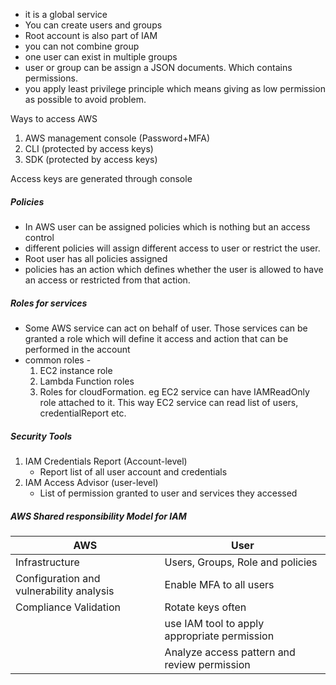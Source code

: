 
- it is a global service
- You can create users and groups
- Root account is also part of IAM
- you can not combine group
- one user can exist in multiple groups
- user or group can be assign a JSON documents. Which contains permissions.
-  you apply least privilege principle which means giving as low permission as possible to avoid problem.

 Ways to access AWS 
1. AWS management console (Password+MFA)
2. CLI (protected by access keys)
3. SDK (protected by access keys)

Access keys are generated through console
##### Policies 
- In AWS user can be assigned policies which is nothing but an access control
- different policies will assign different access to user or restrict the user.
- Root user has all policies assigned
- policies has an action which defines whether the user  is allowed to have an access or restricted from that action.

##### Roles for services
- Some AWS service can act on behalf of user. Those services can be granted a role which will define it access and action that can be performed in the account
- common roles - 
   1. EC2 instance role
   2. Lambda Function roles
   3. Roles for cloudFormation.
eg EC2 service can have IAMReadOnly role attached to it. This way EC2 service can read list of users, credentialReport etc.

##### Security Tools
1. IAM Credentials Report (Account-level)
   - Report list of all user account and credentials
2. IAM Access Advisor (user-level)
   - List of permission granted to user and services they accessed
   
##### AWS Shared responsibility Model for IAM


| AWS                                      | User                                         |
| ---------------------------------------- | -------------------------------------------- |
| Infrastructure                           | Users, Groups, Role and policies             |
| Configuration and vulnerability analysis | Enable MFA to all users                      |
| Compliance Validation                    | Rotate keys often                            |
|                                          | use IAM tool to apply appropriate permission |
|                                          | Analyze access pattern and review permission |





